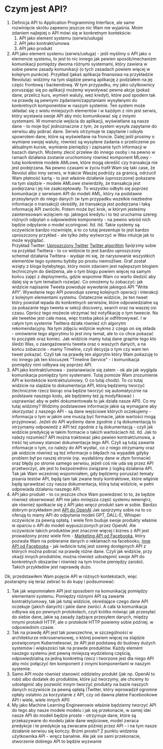 # Czym jest API?

1. Definicja API to Application Programming Interface, ale same rozwinięcie skrótu zapewno jeszcze nic Wam nie wyjaśnia. Moim zdaniem najlepiej o API mówi się w konkretnym kontekście:
	1. API jako element systemu (serwis/usługa)
	2. API jako kontrakt/umowa
	3. API jako produkt
2. API jako element systemu (serwis/usługa) - jeśli myślimy o API jako o elemencie systemu, to jest to nic innego jak pewien sposób/mechanizm komunikacji pomiędzy dwoma różnymi systemami, który zawiera w sobie pewne zasady komunikacji (o tych zasadach powiem więcej w kolejnym punkcie). 
   Przykład (jakaś aplikacja finansowa na przykładzie Revoluta): widzimy na tym slajdzie pewną aplikację z podziałem na jej częśc frontową i backendową. W tym przypadku, my jako użytkownicy poruszając się po aplikacji możemy wywoływać pewne akcje (pokaż dane, przelicz kurs, wymień waluty, weź kredyt), które pod spodem tak na prawdę są pewnymi żądaniami/zapytaniami wysyłanymi do konkretnych komponentów w naszym systemie. Ten system może składać się z wielu mniejszych elementów i w każdym z nim jest serwis, który wystawia swoje API aby móc komunikować się z innymi systemami. 
   W momencie wejścia do aplikacji, wyświetlane są nasze dane - to moje być jednoznaczne z tym, że system wysyła zapytanie do serwisu aby pobrać dane. Serwis otrzymuje te zapytanie i odsyła spowrotem dane, które są wyświetlane na froncie. Dalej jeśli prosimy o wymiane swojej waluty, również są wysyłane żadania o przeliczenie po aktualnym kursie, wymianie pieniędzy i zapisanie tych informacji w bazach danych. Możemy zlecić przelew do innego osoby i na pewno w ramach działania zostanie uruchomiony również komponent MLowy - tutaj konkretnie modele AMLowe, które mogą określić czy transakcja nie jest podejrzana. Na pewno czasami w życiu trafił Wam się taki case, że Revolut albo inny serwis, w trakcie Waszej podróży za granicą, odrzucił Wam płatność kartą - to jest właśnie działanie (uproszczone) pokazane na tym slajdzie - modele AMLowe stwierdziły, że transakcja jest podejrzana i jej nie zaakceptowały. To wszystko odbyło się poprzez komunikacje z serwisem API do modeli AML, który na podstawie przesyłanych do niego danych (w tym przypadku wszelkie niezbedne informacje o transakcji) określiły, że transakcja jest podejrzana i taką informację API zwróciło. Potem może być krok, w którym jesteśmy zainteresowani wzięciem np. jakiegoś kredytu i to też uruchamia szereg różnych odpytań o odpowiednie komponenty - na pewno wśród nich będzie odpytanie o model scoringowi. Itd. itd.  Takie systemy są oczywiście bardzo rozwinięte, a to co tutaj prezentuje to jest bardzo uproszczony przykład - ale tylko żeby wytworzyć w Was intuicje jak to może wyglądać.  
   Przykład Twitter: 
   [Uproszczony Twitter](https://blog.bytebytego.com/i/53107294/interview-question-design-twitter)
   [Twitter algorithm](https://blog.twitter.com/engineering/en_us/topics/open-source/2023/twitter-recommendation-algorithm)
   Spójrzmy sobie na przykład Twittera - to co widzicie to jest bardzo uproszczony schemat działania Twittera - wydaje mi się, że narysowanie wszystkich elementów tego systemu byłoby po prostu niemożliwe. Graf został wzięty z bloga bytebytego, który moim zdaniem jest najlepszym blogiem technicznym do śledzenia, ale o tym blogu powiem więcej na samym końcu zajęć z deploymentu, gdzie wspomne Wam co warto śledzić aby dalej się w tym tematach rozwijać. Co omożemy tu zobaczyć: jak widzicie napisanie Tweeta powoduje wywołanie jakiegoś API "Write API". Wywołanie tego API powoduje szereg kolejnych operacji i interakcji z kolejnym elementami systemu. Ostatecznie widzicie, że ten tweet który powstał wpada do konkretnych serwisów, które odpowiedzialne są za pokazanie tego tweeta w sekcji discovery, search oraz na waszej osi czasu. Oprócz tego możecie otrzymać też notyfikację o tym tweecie. No ale tweetów jest cała masa, więc trzeba jakoś je odfiltrowywać. I w całym tym systemie Twittera działa również ich algorytm rekomendacyjny. Na tym zdjęciu widzicie wykres z czego on się składa - omówienie tego algorytmu to jest inny temat, ale to co chce pokazać to początek oraz koniec. Jak widzicie mamy tutaj dane graphie tego kto śledzi Was, o zaangażowaniu tweeta oraz o waszych danych, a na końcu zobaczcie - mamy Timeline, czyli decyzja o tym czy wam ten tweet pokazać. Czyli tak na prawdę ten algorytm który Wam pokazuję to nic innego jak ten klocuszek "Timeline Service" - i komunikacja pomiędzy nimi odbywa się poprzez API.
3. API jako kontrakt/umowa - zastanawiacie się zatem - ok ale jak wygląda komunikacja pomiędzy tymi systemami. Tutaj pomoże Wam zrozumienie API w kontekście kontraktu/umowy. O co tutaj chodzi. To co tutaj widzicie na slajdzie to dokumentacja API, którą będziemy tworzyć (technicznie rzecz biorąc ona będzie tworzyć się automatycznie na podstawie naszego kodu, ale będziemy też ją modyfikować i usprawniać aby w pełni dokumentowała to jak działa nasze API). Co my tutaj widzimy? Widzimy podstawowe informacje jakie są wymagane aby skorzystać z naszego API - są dane wejściowe których oczekujemy - informacja o tym w jakim one muszą być formacie, jakie wartości mogą przyjmować. Jeżeli do API wyślemy dane zgodnie z tą dokumentacją to otrzymamy odpowiedź z API też zgodnie z tą dokumentacją - czyli jak widzicie predykcję w takim formacie o takich wartościach itd. itd. 
   Jak to należy rozumieć? API można traktować jako pewien kontrakt/umowa, a treść tej umowy stanowi dokumentacja tego API. Czyli są tutaj zawarte informacje o tym, co należy do API wysłać, co z niego otrzymamy oraz jak widzicie również są też informacje o błędach na wypadek gdyby problem był po naszej stronie (np. wysłaliśmy dane w złym formacie) oraz błędy po stronie samego serwisu, jeżeli coś nie uda się przez API przetworzyć, ale jest to bezpośrednio związane z logiką działania API. Tak jak Wam wcześniej wspomniałem, gdy będziemy poruszać tematy pisania testów API, będą tam tak zwane testy kontraktowe, które włąśnie będą sprawdzać czy nasza dokumentacja, którą tutaj widzicie, w pełni odpowiada działaniu naszego API.
4. API jako produkt - to co jeszcze chce Wam powiedzieć to to, że będzie również obserwować API nie jako mniejsza część systemu wewnątrz, ale również spotkacie się z API jako wręcz produkt sam w sobie. Bardzo dobrym przykładem jest [API do OpenAI](https://openai.com/blog/openai-api) Jak spojrzymy sobie na to co oferują to mamy API do odpytania modeli GPT, DALL-E, Whisper oczywiście za pewną opłatą.  I wiele firm buduje swoje produkty właśnie w oparciu o API do modeli wypuszczonych przez OpenAI. Ale oczywiście takich produktów jest znacznie więcej i biznes z API jest prowadzony przez wiele firm - [Marketing API od Facebooka](https://developers.facebook.com/docs/marketing-apis/), który pozwala Wam na pobieranie danych o reklamach na facebooku, [Inne API od Facebooka](https://developers.facebook.com/docs/) - jak iwdzicie tutaj jest szereg dostępnych API z których można pobrać na prawdę różne dane. Czyli jak widzicie, przy okazji innych produktów, można również udostępnić swoje API do konkretnych obszarów i również na tym troche pieniędzy zarobić. Takich przykładów jest naprawdę dużo.

Ok, przedstawiłem Wam pojęcie API w różnych kontekstach, więc postarajmy się teraz zebrać to do kupy i podsumować:
1. Tak jak wspomniałem API jest sposobem na komunikację pomiędzy elementami systemu. Pomiędzy różnymi API są zawarte kontrakty/umowy, tak jak tutaj widzicie, określające czego dane API oczekuje (jakich danych) i jakie dane zwróci. A cała ta komunikacja odbywa się po pewnych protokołach, czyli krótko mówiąc jak przesyłać do siebie dane, jakie są zasady żądzące przesyłem danych, między innymi protokół HTTP, ale o protokole HTTP powiemy sobie później. w odpowiednim czasie.
2. Tak na prawdę API jest tak powszechne, w szczególności w architekturze mikroserwisowej, o której powiem więcej na slajdzie poświęconym Kubernetesowi, że API jest podstawą do budowy dużych systemów i większości tak na prawde produktów. Każdy element naszego systemu jest pewną mniejszą wydzieloną częścią, odpowiedzialną za jedną konkretną rzecz i tworzone jest dla niego API aby móc połączyć ten komponent z innymi komponentami w naszym systemie. 
3. Samo API może również stanowić oddzielny produkt (jak np. OpenAI to robi) albo dodatek do produktów, które już tworzymy, ale chcemy to udostępnić aby pozwolić innym tworzyć produkty na bazie naszych danych oczywiście za pewną opłatą (Twitter, który wprowadził ogromne opłaty ostatnio za korzystanie z API, czy od dawna płatne Facebookowe API i wiele, wiele innych API)
4. My jako Machine Learning Engineerowie właśnie będziemy tworzyć API do tego aby nasze modele modelu i jak się przekonacie, w samej idei nasze API do modeli będzie proste - otrzymuje dane, które są przekazywane do modelu jakie dane wejściowe, model zwraca predykcje i te predykcje są zwracane później przez API - i na tym nasze działanie serwisu się kończy. Brzmi prosto? Z punktu widzenia użytkownika API - wręcz banalnie. Ale jak sie sami przekonacie, stworzenie dobrego API to będzie wyzwanie